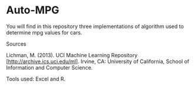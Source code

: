 # Auto-MPG

You will find in this repository three implementations of algorithm used to determine mpg values for cars.

Sources

Lichman, M. (2013). UCI Machine Learning Repository [http://archive.ics.uci.edu/ml]. Irvine, CA: University of California, School of Information and Computer Science.

Tools used: Excel and R.
